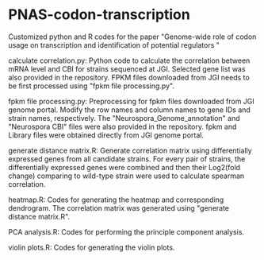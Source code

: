 # PNAS-codon-transcription
Customized python and R codes for the paper "Genome-wide role of codon usage on transcription and identification of potential regulators "

calculate correlation.py: Python code to calculate the correlation between mRNA level and CBI for strains sequenced at JGI. Selected gene list was also provided in the repository. FPKM files downloaded from JGI needs to be first processed using "fpkm file processing.py".

fpkm file processing.py: Preprocessing for fpkm files downloaded from JGI genome portal. Modify the row names and column names to gene IDs and strain names, respectively. The "Neurospora_Genome_annotation" and "Neurospora CBI" files were also provided in the repository. fpkm and Library files were obtained directly from JGI genome portal.

generate distance matrix.R: Generate correlation matrix using differentially expressed genes from all candidate strains. For every pair of strains, the differentially expressed genes were combined and then their Log2(fold change) comparing to wild-type strain were used to calculate spearman correlation. 

heatmap.R: Codes for generating the heatmap and corresponding dendrogram. The correlation matrix was generated using "generate distance matrix.R". 

PCA analysis.R: Codes for performing the principle component analysis. 

violin plots.R: Codes for generating the violin plots. 
